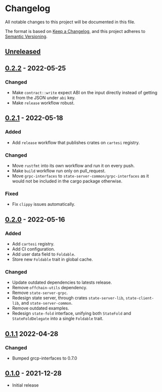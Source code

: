 # Changelog
All notable changes to this project will be documented in this file.

The format is based on [Keep a Changelog](https://keepachangelog.com/en/1.0.0/),
and this project adheres to [Semantic Versioning](https://semver.org/spec/v2.0.0.html).

## [Unreleased]

## [0.2.2] - 2022-05-25
### Changed
- Make `contract::write` expect ABI on the input directly instead of getting it from the JSON under `abi` key.
- Make `release` workflow robust.

## [0.2.1] - 2022-05-18
### Added
- Add `release` workflow that publishes crates on `cartesi` registry.

### Changed
- Move `rustfmt` into its own workflow and run it on every push.
- Make `build` workflow run only on pull_request.
- Move `grpc-interfaces` to `state-server-common/grpc-interfaces` as it would not be included in the cargo package otherwise.

### Fixed
- Fix `clippy` issues automatically.

## [0.2.0] - 2022-05-16
### Added
- Add `cartesi` registry.
- Add CI configuration.
- Add user data field to `Foldable`.
- Store new `Foldable` trait in global cache.

### Changed
- Update outdated dependencies to latests release.
- Remove `offchain-utils` dependency.
- Remove `state-server-grpc`.
- Redesign state server, through crates `state-server-lib`, `state-client-lib`, and `state-server-common`.
- Remove outdated examples.
- Redesign `state-fold` interface, unifying both `StateFold` and `StateFoldDelegate` into a single `Foldable` trait.


## [0.1.1] 2022-04-28
### Changed
- Bumped grcp-interfaces to 0.7.0

## [0.1.0] - 2021-12-28
- Initial release

[Unreleased]: https://github.com/cartesi-corp/state-fold/compare/v0.2.2...HEAD
[0.2.2]: https://github.com/cartesi-corp/state-fold/compare/v0.2.1...v0.2.2
[0.2.1]: https://github.com/cartesi-corp/state-fold/compare/v0.2.0...v0.2.1
[0.2.0]: https://github.com/cartesi-corp/state-fold/compare/v0.1.1...v0.2.0
[0.1.1]: https://github.com/cartesi-corp/state-fold/compare/v0.1.0...v0.1.1
[0.1.0]: https://github.com/cartesi-corp/state-fold/releases/tag/v0.1.0
